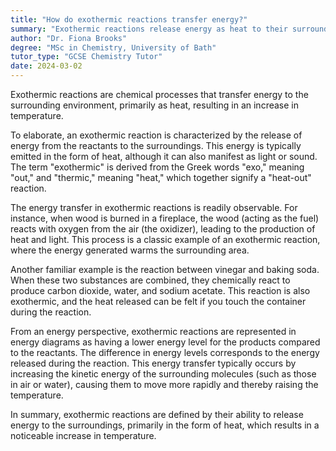 ```yaml
---
title: "How do exothermic reactions transfer energy?"
summary: "Exothermic reactions release energy as heat to their surroundings, resulting in an increase in temperature."
author: "Dr. Fiona Brooks"
degree: "MSc in Chemistry, University of Bath"
tutor_type: "GCSE Chemistry Tutor"
date: 2024-03-02
---
```


Exothermic reactions are chemical processes that transfer energy to the surrounding environment, primarily as heat, resulting in an increase in temperature.

To elaborate, an exothermic reaction is characterized by the release of energy from the reactants to the surroundings. This energy is typically emitted in the form of heat, although it can also manifest as light or sound. The term "exothermic" is derived from the Greek words "exo," meaning "out," and "thermic," meaning "heat," which together signify a "heat-out" reaction.

The energy transfer in exothermic reactions is readily observable. For instance, when wood is burned in a fireplace, the wood (acting as the fuel) reacts with oxygen from the air (the oxidizer), leading to the production of heat and light. This process is a classic example of an exothermic reaction, where the energy generated warms the surrounding area.

Another familiar example is the reaction between vinegar and baking soda. When these two substances are combined, they chemically react to produce carbon dioxide, water, and sodium acetate. This reaction is also exothermic, and the heat released can be felt if you touch the container during the reaction.

From an energy perspective, exothermic reactions are represented in energy diagrams as having a lower energy level for the products compared to the reactants. The difference in energy levels corresponds to the energy released during the reaction. This energy transfer typically occurs by increasing the kinetic energy of the surrounding molecules (such as those in air or water), causing them to move more rapidly and thereby raising the temperature.

In summary, exothermic reactions are defined by their ability to release energy to the surroundings, primarily in the form of heat, which results in a noticeable increase in temperature.
    